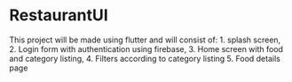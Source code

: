 # RestaurantUI
This project will be made using flutter and will consist of: 1. splash screen,  2. Login form with authentication using firebase, 3.  Home screen with food and category listing, 4. Filters according to category listing 5. Food details page
